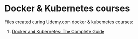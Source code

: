 # Docker & Kubernetes courses

Files created during Udemy.com docker & kubernetes courses:

1. [Docker and Kubernetes: The Complete Guide](https://www.udemy.com/course/docker-and-kubernetes-the-complete-guide)
